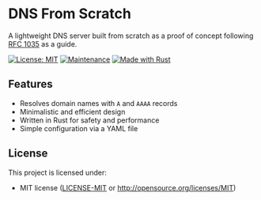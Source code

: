 # DNS From Scratch
A lightweight DNS server built from scratch as a proof of concept following [RFC 1035](https://www.ietf.org/rfc/rfc1035.txt) as a guide.

[![License: MIT](https://img.shields.io/badge/License-MIT-yellow.svg)](https://opensource.org/licenses/MIT)
[![Maintenance](https://img.shields.io/badge/Maintained%3F-yes-green.svg)](https://GitHub.com/Naereen/StrapDown.js/graphs/commit-activity)
[![Made with Rust](https://img.shields.io/badge/Made%20with-Rust-1f425f.svg)](https://www.rust-lang.org/)

## Features

- Resolves domain names with `A` and `AAAA` records 
- Minimalistic and efficient design
- Written in Rust for safety and performance
- Simple configuration via a YAML file

## License

This project is licensed under:
- MIT license ([LICENSE-MIT](LICENSE-MIT) or http://opensource.org/licenses/MIT)


